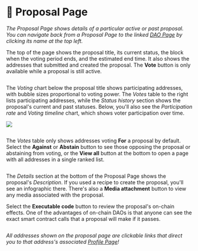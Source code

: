 # 💭 Proposal Page

_The Proposal Page shows details of a particular active or past proposal. You can navigate back from a Proposal Page to the linked_ [_DAO Page_](dao-page.md) _by clicking its name at the top left._

The top of the page shows the proposal title, its current status, the block when the voting period ends, and the estimated end time. It also shows the addresses that submitted and created the proposal. The **Vote** button is only available while a proposal is still active.

<figure><img src="https://p434.p1.n0.cdn.getcloudapp.com/items/BluGnKR4/5ca3ef5f-3e13-4006-b1eb-e4a018dc4f96.jpg?v=340b5b36ac4ce6002350dff90343283f" alt=""><figcaption></figcaption></figure>

The _Voting_ chart below the proposal title shows participating addresses, with bubble sizes proportional to voting power. The _Votes_ table to the right lists participating addresses, while the _Status history_ section shows the proposal's current and past statuses. Below, you'll also see the _Participation rate_ and _Voting timeline_ chart, which shows voter participation over time.

![](https://p434.p1.n0.cdn.getcloudapp.com/items/nOuXqP0z/6a40a14d-870e-4ec4-825d-bafa3cdf1004.jpg?v=8013954eb537508d1bf9dab2f5895768)

<figure><img src="https://p434.p1.n0.cdn.getcloudapp.com/items/QwunOAg6/32d7508f-9508-4ef7-852e-99839b97e279.jpg?v=36e91669e38a5b27ee1884b5ebf62a40" alt=""><figcaption></figcaption></figure>

The _Votes_ table only shows addresses voting **For** a proposal by default. Select the **Against** or **Abstain** button to see those opposing the proposal or abstaining from voting, or the **View all** button at the bottom to open a page with all addresses in a single ranked list.

<figure><img src="https://p434.p1.n0.cdn.getcloudapp.com/items/jkuX9PzB/9d9954cc-30d9-4673-b3fa-63b5d44ee991.jpg?v=e5c18a6f502e2d63d1f4e11680bcdeca" alt=""><figcaption></figcaption></figure>

The _Details_ section at the bottom of the Proposal Page shows the proposal's _Description_. If you used a recipe to create the proposal, you'll see an infographic there. There's also a **Media attachment** button to view any media associated with the proposal.&#x20;

Select the **Executable code** button to review the proposal's on-chain effects. One of the advantages of on-chain DAOs is that anyone can see the exact smart contract calls that a proposal will make if it passes.

<figure><img src="https://p434.p1.n0.cdn.getcloudapp.com/items/YEuk7OlP/2f54322e-b634-473a-a51a-af92f960f2b3.jpg?v=5d62a300a419df1f0b35d6ff58980c19" alt=""><figcaption></figcaption></figure>

_All addresses shown on the proposal page are clickable links that direct you to that address's associated_ [_Profile Page_](tally-profile.md)_!_
